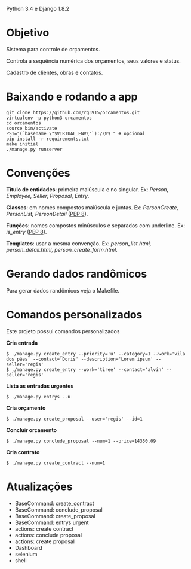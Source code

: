 
Python 3.4 e Django 1.8.2

# Objetivo

Sistema para controle de orçamentos.

Controla a sequência numérica dos orçamentos, seus valores e status.

Cadastro de clientes, obras e contatos.

# Baixando e rodando a app

	git clone https://github.com/rg3915/orcamentos.git
	virtualenv -p python3 orcamentos
	cd orcamentos
	source bin/activate
	PS1="(`basename \"$VIRTUAL_ENV\"`):/\W$ " # opcional
	pip install -r requirements.txt
	make initial
	./manage.py runserver

# Convenções

**Título de entidades**: primeira maiúscula e no singular. Ex: *Person, Employee, Seller, Proposal, Entry*.

**Classes**: em nomes compostos maiúscula e juntas. Ex: *PersonCreate, PersonList, PersonDetail* ([PEP 8][4]).

**Funções**: nomes compostos minúsculos e separados com underline. Ex: *is_entry* ([PEP 8][4]).

**Templates**: usar a mesma convenção. Ex: *person_list.html, person_detail.html, person_create_form.html*.

# Gerando dados randômicos

Para gerar dados randômicos veja o Makefile.

# Comandos personalizados

Este projeto possui comandos personalizados


**Cria entrada**

	$ ./manage.py create_entry --priority='u' --category=1 --work='vila dos pães' --contact='Doris' --description='Lorem ipsum' --seller='regis'
	$ ./manage.py create_entry --work='tiree' --contact='alvin' --seller='regis'


**Lista as entradas urgentes**

	$ ./manage.py entrys --u


**Cria orçamento**

	$ ./manage.py create_proposal --user='regis' --id=1


**Concluir orçamento**

	$ ./manage.py conclude_proposal --num=1 --price=14350.09


**Cria contrato**

	$ ./manage.py create_contract --num=1


# Atualizações

* BaseCommand: create_contract
* BaseCommand: conclude_proposal
* BaseCommand: create_proposal
* BaseCommand: entrys urgent
* actions: create contract
* actions: conclude proposal
* actions: create proposal
* Dashboard
* selenium
* shell


[1]: http://django-extensions.readthedocs.org/en/latest/
[4]: http://www.python.org.br/wiki/GuiaDeEstilo
[8]: http://django-notes.blogspot.com.br/2012/07/vizualization.html
[9]: http://latexbr.blogspot.com.br/
[10]: https://bitbucket.org/pavel_calado/tikz-er2/wiki/Home
[11]: http://grandeportal.blogspot.com.br/2012/06/editando-imagens-no-imagemagick.html
[12]: http://perso.ensta-paristech.fr/~kielbasi/tikzuml/index.php?lang=en

